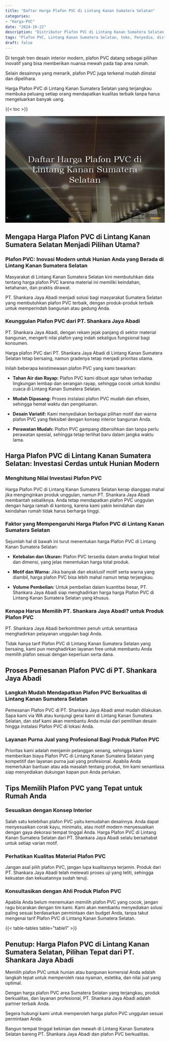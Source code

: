 ```yaml
---
title: "Daftar Harga Plafon PVC di Lintang Kanan Sumatera Selatan"
categories: 
- "Harga-PVC"
date: "2024-10-22"
description: "Distributor Plafon PVC di Lintang Kanan Sumatera Selatan untuk tempat tinggal, office, serta ritel. Material berkualitas, beragam motif, variasi warna modern, dengan layanan pemasangan oleh teknisi berpengalaman dan jaminan resmi!|Jasa penyediaan Plafon PVC di Lintang Kanan Sumatera Selatan bagi keperluan rumah, kantor, atau ritel, beserta material terbaik dan pemasangan oleh teknisi berpengalaman dan garansi resmi.|Solusi Plafon PVC di Lintang Kanan Sumatera Selatan yang terbukti untuk hunian, office, serta toko, dengan panel unggulan dan penempatan ditangani oleh tenaga ahli profesional serta garansi resmi.|Distribusi Plafon PVC di Lintang Kanan Sumatera Selatan bagi rumah, kantor, dan toko, beserta material berkualitas dan penempatan dikerjakan oleh tim profesional, disertai beserta garansi resmi.}"
tags: "Plafon PVC, Lintang Kanan Sumatera Selatan, toko, Penyedia, distributor"
draft: false
---
```


Di tengah tren desain interior modern, plafon PVC datang sebagai pilihan inovatif yang bisa memberikan nuansa mewah pada tiap area rumah.

Selain desainnya yang menarik, plafon PVC juga terkenal mudah diinstal dan dipelihara.

Harga Plafon PVC di Lintang Kanan Sumatera Selatan yang terjangkau membuka peluang setiap orang mendapatkan kualitas terbaik tanpa harus mengeluarkan banyak uang.

{{< toc >}}

![Daftar Harga Plafon PVC di Lintang Kanan Sumatera Selatan](/images/Harga-PVC/Daftar-Harga-Plafon-PVC-di-Lintang-Kanan-Sumatera-Selatan.png)


## Mengapa Harga Plafon PVC di Lintang Kanan Sumatera Selatan Menjadi Pilihan Utama?

### Plafon PVC: Inovasi Modern untuk Hunian Anda yang Berada di Lintang Kanan Sumatera Selatan

Masyarakat di Lintang Kanan Sumatera Selatan kini membutuhkan data tentang harga plafon PVC karena material ini memiliki keindahan, ketahanan, dan praktis dirawat.

PT. Shankara Jaya Abadi menjadi solusi bagi masyarakat Sumatera Selatan yang membutuhkan plafon PVC terbaik, dengan produk-produk terbaik untuk memperindah bangunan atau gedung Anda.

### Keunggulan Plafon PVC dari PT. Shankara Jaya Abadi

PT. Shankara Jaya Abadi, dengan rekam jejak panjang di sektor material bangunan, mengerti nilai plafon yang indah sekaligus fungsional bagi konsumen.

Harga plafon PVC dari PT. Shankara Jaya Abadi di Lintang Kanan Sumatera Selatan tetap bersaing, namun gradenya tetap menjadi prioritas utama.

Inilah beberapa keistimewaan plafon PVC yang kami tawarkan:

- **Tahan Air dan Rayap:** Plafon PVC kami dibuat agar tahan terhadap lingkungan lembap dan serangan rayap, sehingga cocok untuk kondisi cuaca di Lintang Kanan Sumatera Selatan.

- **Mudah Dipasang:** Proses instalasi plafon PVC mudah dan efisien, sehingga hemat waktu dan pengeluaran.

- **Desain Variatif:** Kami menyediakan berbagai pilihan motif dan warna plafon PVC yang fleksibel dengan konsep interior bangunan Anda.

- **Perawatan Mudah:** Plafon PVC gampang dibersihkan dan tanpa perlu perawatan spesial, sehingga tetap terlihat baru dalam jangka waktu lama.

## Harga Plafon PVC di Lintang Kanan Sumatera Selatan: Investasi Cerdas untuk Hunian Modern

### Menghitung Nilai Investasi Plafon PVC

Harga Plafon PVC di Lintang Kanan Sumatera Selatan kerap dianggap mahal jika menginginkan produk unggulan, namun PT. Shankara Jaya Abadi membantah sebaliknya. Anda tetap mendapatkan plafon PVC unggulan dengan harga ramah di kantong, karena kami yakin keindahan dan keindahan rumah tidak harus berharga tinggi.

### Faktor yang Mempengaruhi Harga Plafon PVC di Lintang Kanan Sumatera Selatan

Sejumlah hal di bawah ini turut menentukan harga Plafon PVC di Lintang Kanan Sumatera Selatan:

- **Ketebalan dan Ukuran:** Plafon PVC tersedia dalam aneka tingkat tebal dan dimensi, yang jelas menentukan harga total produk.

- **Motif dan Warna:** Jika banyak dan eksklusif motif serta warna yang diambil, harga plafon PVC bisa lebih mahal namun tetap terjangkau.

- **Volume Pembelian:** Untuk pembelian dalam kuantitas besar, PT. Shankara Jaya Abadi siap menghadirkan harga harga Plafon PVC di Lintang Kanan Sumatera Selatan yang khusus.

### Kenapa Harus Memilih PT. Shankara Jaya Abadi? untuk Produk Plafon PVC

PT. Shankara Jaya Abadi berkomitmen penuh untuk senantiasa menghadirkan pelayanan unggulan bagi Anda.

Tidak hanya tarif Plafon PVC di Lintang Kanan Sumatera Selatan yang bersaing, kami pun menghadirkan layanan free untuk membantu Anda memilih plafon sesuai dengan keperluan serta dana.

## Proses Pemesanan Plafon PVC di PT. Shankara Jaya Abadi

### Langkah Mudah Mendapatkan Plafon PVC Berkualitas di Lintang Kanan Sumatera Selatan

Pemesanan Plafon PVC di PT. Shankara Jaya Abadi amat mudah dilakukan. Sapa kami via WA atau kunjungi gerai kami di Lintang Kanan Sumatera Selatan, dan staf kami akan membantu Anda mulai dari pemilihan desain hingga instalasi Plafon PVC di lokasi Anda.

### Layanan Purna Jual yang Profesional Bagi Produk Plafon PVC

Prioritas kami adalah menjamin pelanggan senang, sehingga kami memberikan biaya Plafon PVC di Lintang Kanan Sumatera Selatan yang kompetitif dan layanan purna jual yang profesional. Apabila Anda memerlukan bantuan atau ada masalah tentang produk, tim kami senantiasa siap menyediakan dukungan kapan pun Anda perlukan.

## Tips Memilih Plafon PVC yang Tepat untuk Rumah Anda

### Sesuaikan dengan Konsep Interior

Salah satu kelebihan plafon PVC yaitu kemudahan desainnya. Anda dapat menyesuaikan corak kayu, minimalis, atau motif modern menyesuaikan dengan gaya dekorasi tempat tinggal Anda. Harga Plafon PVC di Lintang Kanan Sumatera Selatan dari PT. Shankara Jaya Abadi selalu bersahabat untuk setiap varian motif.

### Perhatikan Kualitas Material Plafon PVC

Jangan asal pilih plafon PVC, jangan lupa kualitasnya terjamin. Produk dari PT. Shankara Jaya Abadi telah melewati proses uji yang teliti, sehingga kekuatan dan kekuatannya sudah teruji.

### Konsultasikan dengan Ahli Produk Plafon PVC

Apabila Anda belum menemukan memilih plafon PVC yang cocok, jangan ragu bicarakan dengan tim kami. Kami akan membantu menyediakan solusi paling sesuai berdasarkan permintaan dan budget Anda, tanpa takut mengenai tarif Plafon PVC di Lintang Kanan Sumatera Selatan.

{{< table-tables table="table1" >}}

## Penutup: Harga Plafon PVC di Lintang Kanan Sumatera Selatan, Pilihan Tepat dari PT. Shankara Jaya Abadi

Memilih plafon PVC untuk hunian atau bangunan komersial Anda adalah langkah tepat untuk memperoleh rasa nyaman, estetika, dan nilai jual yang optimal.

Dengan harga plafon PVC area Sumatera Selatan yang terjangkau, produk berkualitas, dan layanan profesional, PT. Shankara Jaya Abadi adalah partner terbaik Anda.

Segera hubungi kami untuk memperoleh harga plafon PVC unggulan sesuai permintaan Anda.

Bangun tempat tinggal kekinian dan mewah di Lintang Kanan Sumatera Selatan bareng PT. Shankara Jaya Abadi dan plafon PVC berkualitas.